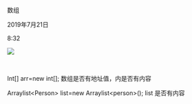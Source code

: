 数组

2019年7月21日

8:32

![](026_数组_000.png)

 

Int\[\] arr=new int\[\]; 数组是否有地址值，内是否有内容

Arraylist\<Person\> list=new Arraylist\<person\>(); list 是否有内容

